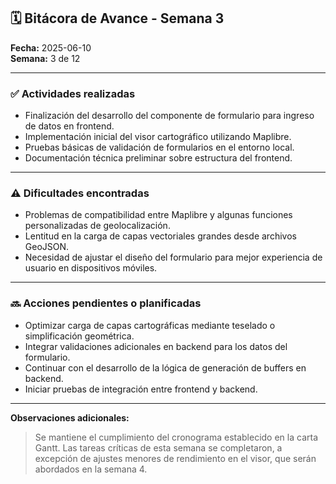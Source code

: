 ## 🗓 Bitácora de Avance - Semana 3

**Fecha:** 2025-06-10  
**Semana:** 3 de 12  

---

### ✅ Actividades realizadas

- Finalización del desarrollo del componente de formulario para ingreso de datos en frontend.
- Implementación inicial del visor cartográfico utilizando Maplibre.
- Pruebas básicas de validación de formularios en el entorno local.
- Documentación técnica preliminar sobre estructura del frontend.

---

### ⚠️ Dificultades encontradas

- Problemas de compatibilidad entre Maplibre y algunas funciones personalizadas de geolocalización.
- Lentitud en la carga de capas vectoriales grandes desde archivos GeoJSON.
- Necesidad de ajustar el diseño del formulario para mejor experiencia de usuario en dispositivos móviles.

---

### 🔜 Acciones pendientes o planificadas

- Optimizar carga de capas cartográficas mediante teselado o simplificación geométrica.
- Integrar validaciones adicionales en backend para los datos del formulario.
- Continuar con el desarrollo de la lógica de generación de buffers en backend.
- Iniciar pruebas de integración entre frontend y backend.

---

**Observaciones adicionales:**
> Se mantiene el cumplimiento del cronograma establecido en la carta Gantt. Las tareas críticas de esta semana se completaron, a excepción de ajustes menores de rendimiento en el visor, que serán abordados en la semana 4.
